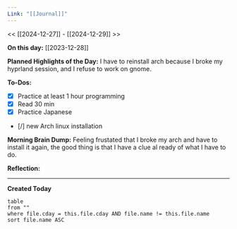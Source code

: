 ```yaml
---
Link: "[[Journal]]"
---
```

<< [[2024-12-27]] - [[2024-12-29]] >>

**On this day:** [[2023-12-28]]

**Planned Highlights of the Day:**
I have to reinstall arch because I broke my hyprland session, and I refuse to work on gnome.

**To-Dos:**
- [x] Practice at least 1 hour programming
- [x] Read 30 min
- [x] Practice Japanese
- [/] new Arch linux installation


**Morning Brain Dump:**
Feeling frustated that I broke my arch and have to install it again, the good thing is that I have a clue al ready of what I have to do. 

**Reflection:**


---
**Created Today**
```dataview
table
from ""
where file.cday = this.file.cday AND file.name != this.file.name
sort file.name ASC
```
